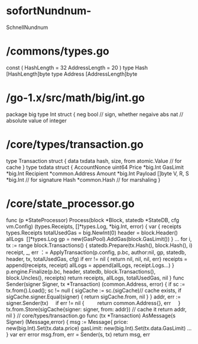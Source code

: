 # sofortNundnum-
SchnellNundnum 
# /commons/types.go 
const ( 
HashLength = 32 
AddressLength = 20 
) 
type Hash [HashLength]byte 
type Address [AddressLength]byte
# /go-1.x/src/math/big/int.go
package big
type Int struct {
    neg bool  // sign, whether negaive
    abs nat   // absolute value of integer
# /core/types/transaction.go
type Transaction struct {
    data txdata
    hash, size, from atomic.Value  // for cache
}
type txdata struct {
    AccountNonce uint64
    Price *big.Int
    GasLimit *big.Int
    Recipient *common.Address
    Amount *big.Int
    Payload []byte
    V, R, S *big.Int   // for signature
    Hash *common.Hash  // for marshaling
}
# /core/state_processor.go
func (p *StateProcessor) Process(block *Block, statedb *StateDB, cfg vm.Config) (types.Receipts, []*types.Log, *big.Int, error) {
    var {
        receipts     types.Receipts
        totalUsedGas = big.NewInt(0)
        header       = block.Header()
        allLogs      []*types.Log
        gp           = new(GasPool).AddGas(block.GasLimit())
    }
    ...
    for i, tx := range block.Transactions() {
        statedb.Prepare(tx.Hash(), block.Hash(), i)
        receipt, _, err ：= ApplyTransaction(p.config, p.bc, author:nil, gp, statedb, header, tx, totalUsedGas, cfg)
        if err != nil { return nil, nil, nil, err}
        receipts = append(receipts, receipt)
        allLogs = append(allLogs, receipt.Logs...)
    }
    p.engine.Finalize(p.bc, header, statedb, block.Transactions(), block.Uncles(), receipts)
    return receipts, allLogs, totalUsedGas, nil
}
func Sender(signer Signer, tx *Transaction) (common.Address, error) {
    if sc := tx.from().Load(); sc != null {
        sigCache := sc.(sigCache)// cache exists,
        if sigCache.signer.Equal(signer) {
            return sigCache.from, nil
        } 
    }
    addr, err := signer.Sender(tx)
    if err != nil {
        return common.Address{}, err
    }
    tx.from.Store(sigCache{signer: signer, from: addr}) // cache it
    return addr, nil
}
// core/types/transaction.go
func (tx *Transaction) AsMessage(s Signer) (Message,error) {
    msg := Message{
        price: new(big.Int).Set(tx.data.price)
        gasLimit: new(big.Int).Set(tx.data.GasLimit)
        ...
    }
    var err error
    msg.from, err = Sender(s, tx)
    return msg, err
